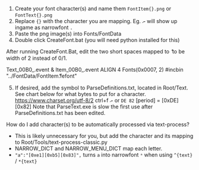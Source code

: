 

1. Create your font character(s) and name them `FontItem{}.png` or `FontText{}.png`  
2. Replace `{}` with the character you are mapping. Eg. `ނ` will show up ingame as narrowfont `.`
3. Paste the png image(s) into Fonts/FontData 
4. Double click CreateFont.bat (you will need python installed for this) 

After running CreateFont.Bat, edit the two short spaces mapped to ް to be width of 2 instead of 0/1. 

Text_00B0_.event & Item_00B0_.event
ALIGN 4
Fonts(0x0007, 2)
	#incbin "../FontData/FontItemް.fefont"

5. If desired, add the symbol to ParseDefinitions.txt, located in Root/Text. 
See chart below for what bytes to put for a character. 
https://www.charset.org/utf-8/2 ctrl+f `ނ` or `DE 82` 
[period] = [0xDE][0x82]
Note that ParseText.exe is slow the first use after ParseDefinitions.txt has been edited. 

How do I add character(s) to be automatically processed via text-process? 
- This is likely unnecessary for you, but add the character and its mapping to Root/Tools/text-process-classic.py
- NARROW_DICT and NARROW_MENU_DICT map each letter. 
- `"a":"[0xe1][0xb5][0x83]",` turns `a` into narrowfont `ᵃ` when using `^{text}` / `*{text}` 






